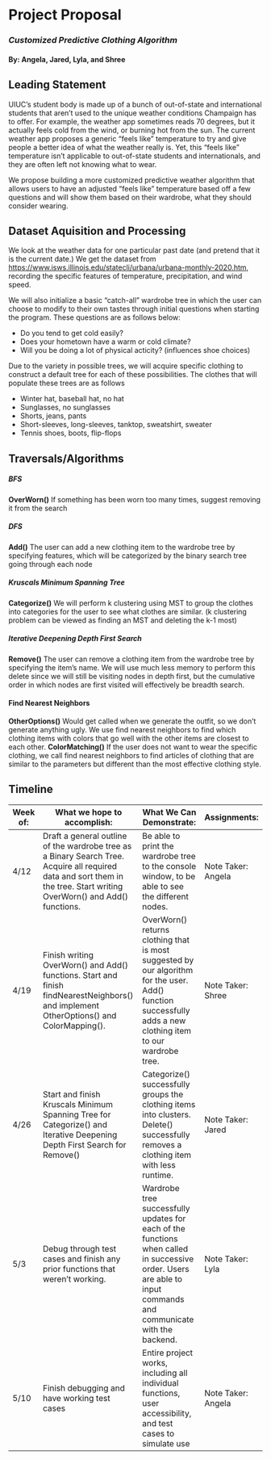 # Project Proposal 
### *Customized Predictive Clothing Algorithm*
####  By: Angela, Jared, Lyla, and Shree

## Leading Statement
UIUC’s student body is made up of a bunch of out-of-state and international students that aren’t used to the unique weather conditions Champaign has to offer. For example, the weather app sometimes reads 70 degrees, but it actually feels cold from the wind, or burning hot from the sun. The current weather app proposes a generic “feels like” temperature to try and give people a better idea of what the weather really is. Yet, this “feels like” temperature isn’t applicable to out-of-state students and internationals, and they are often left not knowing what to wear. 

We propose building a more customized predictive weather algorithm that allows users to have an adjusted “feels like” temperature based off a few questions and will show them based on their wardrobe, what they should consider wearing. 

## Dataset Aquisition and Processing
We look at the weather data for one particular past date (and pretend that it is the current date.) We get the dataset from https://www.isws.illinois.edu/statecli/urbana/urbana-monthly-2020.htm, recording the specific features of temperature, precipitation, and wind speed. 

We will also initialize a basic “catch-all” wardrobe tree in which the user can choose to modify to their own tastes through initial questions when starting the program. These questions are as follows below:
* Do you tend to get cold easily?
* Does your hometown have a warm or cold climate?
* Will you be doing a lot of physical acticity? (influences shoe choices)

Due to the variety in possible trees, we will acquire specific clothing to construct a default tree for each of these possibilities. The clothes that will populate these trees are as follows
* Winter hat, baseball hat, no hat
* Sunglasses, no sunglasses
* Shorts, jeans, pants
* Short-sleeves, long-sleeves, tanktop, sweatshirt, sweater
* Tennis shoes, boots, flip-flops

## Traversals/Algorithms
##### BFS
**OverWorn()**
If something has been worn too many times, suggest removing it from the search

##### DFS
**Add()**
The user can add a new clothing item to the wardrobe tree by specifying features, which will be categorized by the binary search tree going through each node

##### Kruscals Minimum Spanning Tree
**Categorize()**
We will perform k clustering using MST to group the clothes into categories for the user to see what clothes are similar. (k clustering problem can be viewed as finding an MST and deleting the k-1 most)

##### Iterative Deepening Depth First Search
**Remove()**
The user can remove a clothing item from the wardrobe tree by specifying the item’s name. We will use much less memory to perform this delete since we will still be visiting nodes in depth first, but the cumulative order in which nodes are first visited will effectively be breadth search.

#### Find Nearest Neighbors
**OtherOptions()**
Would get called when we generate the outfit, so we don’t generate anything ugly. We use find nearest neighbors to find which clothing items with colors that go well with the other items are closest to each other. 
**ColorMatching()**
If the user does not want to wear the specific clothing, we call find nearest neighbors to find articles of clothing that are similar to the parameters but different than the most effective clothing style. 

## Timeline
Week of: | What we hope to accomplish: | What We Can Demonstrate: | Assignments: 
------------|---------------------------------------|--------------------------------------|------------------
4/12 | Draft a general outline of the wardrobe tree as a Binary Search Tree. Acquire all required data and sort them in the tree. Start writing OverWorn() and Add() functions.| Be able to print the wardrobe tree to the console window, to be able to see the different nodes. | Note Taker: Angela  
4/19 | Finish writing OverWorn() and Add() functions. Start and finish findNearestNeighbors() and implement OtherOptions() and ColorMapping().| OverWorn() returns clothing that is most suggested by our algorithm for the user. Add() function successfully adds a new clothing item to our wardrobe tree.| Note Taker: Shree  
4/26 |Start and finish Kruscals Minimum Spanning Tree for Categorize() and Iterative Deepening Depth First Search for Remove()|Categorize() successfully groups the clothing items into clusters. Delete() successfully removes a clothing item with less runtime.|Note Taker: Jared 
5/3| Debug through test cases and finish any prior functions that weren’t working.|Wardrobe tree successfully updates for each of the functions when called in successive order. Users are able to input commands and communicate with the backend.|Note Taker: Lyla
5/10| Finish debugging and have working test cases|Entire project works, including all individual functions, user accessibility, and test cases to simulate use|Note Taker: Angela
